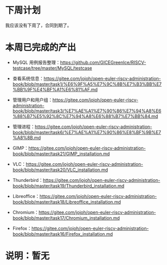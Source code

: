 # 下周计划  

我应该没有下周了，合同到期了。

# 本周已完成的产出  

* MySQL 用例报告整理：https://github.com/GICEGreenIce/RISCV-testcase/tree/master/MySQL/testcase

* 查看系统信息：https://gitee.com/jojoh/open-euler-riscv-administration-book/blob/master/task1/%E6%9F%A5%E7%9C%8B%E7%B3%BB%E7%BB%9F%E4%BF%A1%E6%81%AF.md

* 管理用户和用户组：https://gitee.com/jojoh/open-euler-riscv-administration-book/blob/master/task3/%E7%AE%A1%E7%90%86%E7%94%A8%E6%88%B7%E5%92%8C%E7%94%A8%E6%88%B7%E7%BB%84.md

* 管理进程：https://gitee.com/jojoh/open-euler-riscv-administration-book/blob/master/task6/%E7%AE%A1%E7%90%86%E8%BF%9B%E7%A8%8B.md

* GIMP：https://gitee.com/jojoh/open-euler-riscv-administration-book/blob/master/task21/GIMP_installation.md

* VLC：https://gitee.com/jojoh/open-euler-riscv-administration-book/blob/master/task20/VLC_installation.md

* Thunderbird：https://gitee.com/jojoh/open-euler-riscv-administration-book/blob/master/task19/Thunderbird_installation.md

* Libreoffice：https://gitee.com/jojoh/open-euler-riscv-administration-book/blob/master/task18/Libreoffice_installation.md

* Chromium：https://gitee.com/jojoh/open-euler-riscv-administration-book/blob/master/task17/Chromium_installation.md

* Firefox：https://gitee.com/jojoh/open-euler-riscv-administration-book/blob/master/task16/Firefox_installation.md

# 说明：暂无

